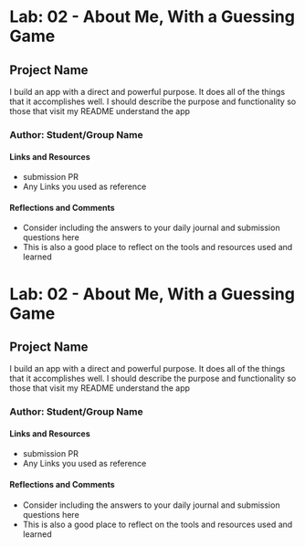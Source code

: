 # Lab: 02 - About Me, With a Guessing Game

## Project Name
I build an app with a direct and powerful purpose. It does all of the things that it accomplishes well. I should describe the purpose and functionality so those that visit my README understand the app

### Author: Student/Group Name

#### Links and Resources
  - submission PR
  - Any Links you used as reference

#### Reflections and Comments
  - Consider including the answers to your daily journal and submission questions here
  - This is also a good place to reflect on the tools and resources used and learned

  
  
  
  
  
  # Lab: 02 - About Me, With a Guessing Game

## Project Name
I build an app with a direct and powerful purpose. It does all of the things that it accomplishes well. I should describe the purpose and functionality so those that visit my README understand the app

### Author: Student/Group Name

#### Links and Resources
  - submission PR
  - Any Links you used as reference

#### Reflections and Comments
  - Consider including the answers to your daily journal and submission questions here
  - This is also a good place to reflect on the tools and resources used and learned